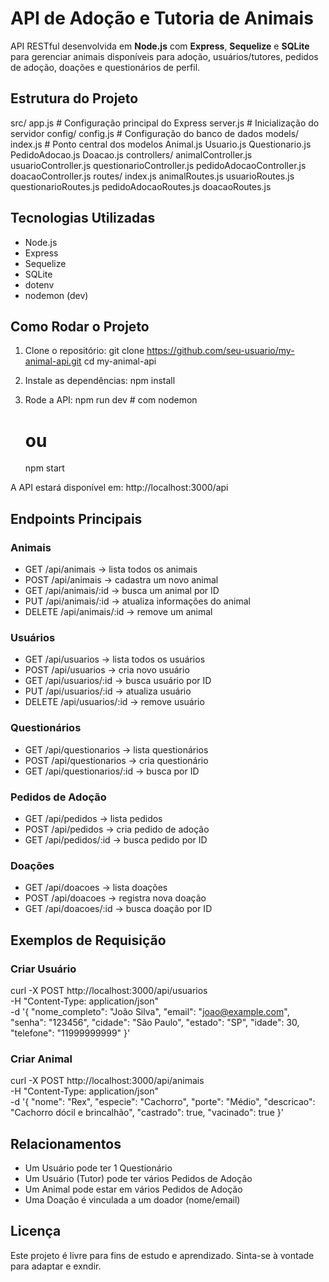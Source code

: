 # API de Adoção e Tutoria de Animais
API RESTful desenvolvida em **Node.js** com **Express**, **Sequelize** e **SQLite** para gerenciar animais disponíveis para adoção, usuários/tutores, pedidos de adoção, doações e questionários de perfil.

## Estrutura do Projeto
src/
  app.js              # Configuração principal do Express
  server.js           # Inicialização do servidor
  config/
    config.js         # Configuração do banco de dados
  models/
    index.js          # Ponto central dos modelos
    Animal.js
    Usuario.js
    Questionario.js
    PedidoAdocao.js
    Doacao.js
  controllers/
    animalController.js
    usuarioController.js
    questionarioController.js
    pedidoAdocaoController.js
    doacaoController.js
  routes/
    index.js
    animalRoutes.js
    usuarioRoutes.js
    questionarioRoutes.js
    pedidoAdocaoRoutes.js
    doacaoRoutes.js

## Tecnologias Utilizadas
- Node.js
- Express
- Sequelize
- SQLite
- dotenv
- nodemon (dev)

## Como Rodar o Projeto
1. Clone o repositório:
   git clone https://github.com/seu-usuario/my-animal-api.git
   cd my-animal-api

2. Instale as dependências:
   npm install
   
3. Rode a API:
   npm run dev   # com nodemon
   # ou
   npm start

A API estará disponível em: http://localhost:3000/api

## Endpoints Principais
### Animais
- GET /api/animais → lista todos os animais
- POST /api/animais → cadastra um novo animal
- GET /api/animais/:id → busca um animal por ID
- PUT /api/animais/:id → atualiza informações do animal
- DELETE /api/animais/:id → remove um animal

### Usuários
- GET /api/usuarios → lista todos os usuários
- POST /api/usuarios → cria novo usuário
- GET /api/usuarios/:id → busca usuário por ID
- PUT /api/usuarios/:id → atualiza usuário
- DELETE /api/usuarios/:id → remove usuário

### Questionários
- GET /api/questionarios → lista questionários
- POST /api/questionarios → cria questionário
- GET /api/questionarios/:id → busca por ID

### Pedidos de Adoção
- GET /api/pedidos → lista pedidos
- POST /api/pedidos → cria pedido de adoção
- GET /api/pedidos/:id → busca pedido por ID

### Doações
- GET /api/doacoes → lista doações
- POST /api/doacoes → registra nova doação
- GET /api/doacoes/:id → busca doação por ID

## Exemplos de Requisição
### Criar Usuário
curl -X POST http://localhost:3000/api/usuarios \
-H "Content-Type: application/json" \
-d '{
  "nome_completo": "João Silva",
  "email": "joao@example.com",
  "senha": "123456",
  "cidade": "São Paulo",
  "estado": "SP",
  "idade": 30,
  "telefone": "11999999999"
}'

### Criar Animal
curl -X POST http://localhost:3000/api/animais \
-H "Content-Type: application/json" \
-d '{
  "nome": "Rex",
  "especie": "Cachorro",
  "porte": "Médio",
  "descricao": "Cachorro dócil e brincalhão",
  "castrado": true,
  "vacinado": true
}'

## Relacionamentos
- Um Usuário pode ter 1 Questionário
- Um Usuário (Tutor) pode ter vários Pedidos de Adoção
- Um Animal pode estar em vários Pedidos de Adoção
- Uma Doação é vinculada a um doador (nome/email)

## Licença
Este projeto é livre para fins de estudo e aprendizado.
Sinta-se à vontade para adaptar e exndir. 
